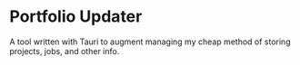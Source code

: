 # Portfolio Updater

A tool written with Tauri to augment managing my cheap method of storing projects, jobs, and other info.
